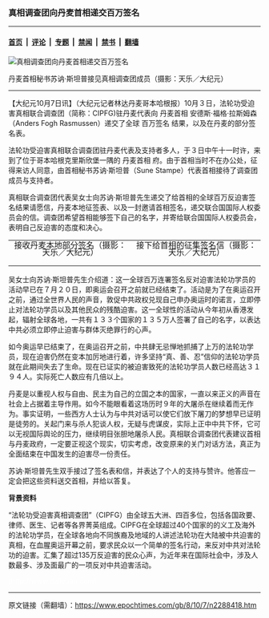 ### 真相调查团向丹麦首相递交百万签名

---

#### [首页](../../../..?n2288418) &nbsp;|&nbsp; [评论](../../../../../epoch-comment?n2288418) &nbsp;|&nbsp; [专题](../../../../../epoch-special?n2288418) &nbsp;|&nbsp; [禁闻](../../../../../epoch-news?n2288418) &nbsp;|&nbsp; [禁书](../../../../../books?n2288418) &nbsp;|&nbsp; [翻墙](https://github.com/gfw-breaker/nogfw/blob/master/README.md?n2288418)


<div><img alt="真相调查团向丹麦首相递交百万签名" class="attachment-djy_600_400 size-djy_600_400 wp-post-image" src="https://i.epochtimes.com/assets/uploads/2008/10/810062313141947-600x400.jpg"/>
<div class="caption">
 <p>
  丹麦首相秘书苏讷‧斯坦普接见真相调查团成员（摄影：天乐／大纪元）
 </p>
</div></div><hr/><div class="post_content" id="artbody" itemprop="articleBody">
 <!-- article content begin -->
 <p>
  【大纪元10月7日讯】（大纪元记者林达丹麦哥本哈根报）10月３日，法轮功受迫害真相联合调查团（简称：CIPFG)驻丹麦代表向
  <ok href="https://www.epochtimes.com/gb/tag/%E4%B8%B9%E9%BA%A6%E9%A6%96%E7%9B%B8.html">
   丹麦首相
  </ok>
  安德斯‧福格‧拉斯姆森（Anders Fogh Rasmussen）递交了全球
  <ok href="https://www.epochtimes.com/gb/tag/%E7%99%BE%E4%B8%87%E7%AD%BE%E5%90%8D.html">
   百万签名
  </ok>
  结果，以及在丹麦的部分签名表。
 </p>
 <p>
  法轮功受迫害真相联合调查团驻丹麦代表及支持者多人，于３日中午十一时许，来到了位于哥本哈根克里斯欣堡一隅的
  <ok href="https://www.epochtimes.com/gb/tag/%E4%B8%B9%E9%BA%A6%E9%A6%96%E7%9B%B8.html">
   丹麦首相
  </ok>
  府。由于首相当时不在办公处，征得来访人同意，由首相秘书苏讷‧斯坦普（Sune Stampe）代表首相接待了调查团成员与支持者。
 </p>
 <p>
  真相联合调查团代表吴女士向苏讷‧斯坦普先生递交了给首相的全球百万反迫害签名结果请愿信，丹麦本地征签表、以及一封邀请首相签名，递交联合国国际人权委员会的信。调查团希望首相能够签下自己的名字，并寄给联合国国际人权委员会，表明自己反迫害的态度和决心。
 </p>
 <table align="center" border="0">
  <tr valign="top">
   <td>
    <!--image v 1.0-->
    <div style="line-height: 90%; text-align: center;">
     <ok href=" https://i.epochtimes.com/assets/uploads/2008/10/810062313121947.jpg" rel="noreferrer noopener" target="_blank">
      <img alt="" class="size-large wp-image-7388315" src="https://i.epochtimes.com/assets/uploads/2008/10/810062313121947.jpg" title=""/>
     </ok>
     <br/>
     <span class="bn12">
      接收丹麦本地部分签名（摄影：天乐／大纪元）
     </span>
    </div>
    <p>
     <!-- -->
    </p>
   </td>
   <td>
    <!--image v 1.0-->
    <div style="line-height: 90%; text-align: center;">
     <ok href=" https://i.epochtimes.com/assets/uploads/2008/10/810062313131947-600x473.jpg" rel="noreferrer noopener" target="_blank">
      <img alt="" class="size-large wp-image-7388316" src="https://i.epochtimes.com/assets/uploads/2008/10/810062313131947-600x473.jpg" title=""/>
     </ok>
     <br/>
     <span class="bn12">
      接下给首相的征集签名信（摄影：天乐／大纪元）
     </span>
    </div>
    <p>
     <!-- -->
    </p>
   </td>
  </tr>
 </table>
 <p>
  吴女士向苏讷‧斯坦普先生介绍道：这一全球百万连署签名反对迫害法轮功学员的活动早已在７月２０日，即奥运会召开之前就已经结束了。活动是为了在奥运召开之前，通过全世界人民的声音，敦促中共政权兑现自己申办奥运时的诺言，立即停止对法轮功学员以及其他民众的残酷迫害。这一全球性的活动从今年初从香港发起，辐射全球各地，一共有１３３个国家的１３５万人签署了自己的名字，以表达中共必须立即停止迫害与群体灭绝罪行的心声。
 </p>
 <p>
  如今奥运早已结束了，在奥运召开之前，中共肆无忌惮地抓捕了上万的法轮功学员，现在迫害仍然在变本加厉地进行着，许多坚持“真、善、忍”信仰的法轮功学员就在此期间失去了生命。现在已证实的被迫害致死的法轮功学员人数已经高达３１９４人。实际死亡人数应有几倍以上。
 </p>
 <p>
  丹麦是以重视人权与自由、民主为自己的立国之本的国家，一直以来正义的声音在社会上占据着主导作用。如今不能眼看着这场历时９年的大屠杀在继续着而无作为。事实证明，一些西方人士认为与中共对话可以使它们放下屠刀的梦想早已证明是徒劳的。关起门来与杀人犯谈人权，无疑与虎谋皮，实际上正中中共下怀，它可以无视国际舆论的压力，继续明目张胆地屠杀人民。真相联合调查团代表建议首相与丹麦政府，一定要正视这个现实，切实考虑，改变原来的关门对话方法，真正为全面结束在中国发生的迫害尽一份责任。
 </p>
 <p>
  苏讷‧斯坦普先生双手接过了签名表和信，并表达了个人的支持与赞许。他答应一定会把这些资料送交首相，并给以答复。
 </p>
 <p>
  <b>
   背景资料
  </b>
 </p>
 <p>
  “法轮功受迫害真相调查团”（CIPFG）由全球五大洲、四百多位，包括各国政要、律师、医生、记者等各界菁英组成。CIPFG在全球超过40个国家的的义工及海外的法轮功学员，在全球各地向不同族裔及地域的人讲述法轮功在大陆被中共迫害的真相，在血腥奥运开幕之前，要求民众以一个简单的签名行动，来反对中共对法轮功的迫害。汇集了超过135万反迫害的民众心声，为近年来在国际社会中，涉及人数最多、涉及面最广的一项反对中共迫害活动。
 </p>
 <p>
  <p>
   <font color="#ffffff">
    (http://www.dajiyuan.com)
   </font>
  </p>
  <!-- article content end -->
  <div id="below_article_ad">
  </div>
 </p>
</div>


---

原文链接（需翻墙）：https://www.epochtimes.com/gb/8/10/7/n2288418.htm